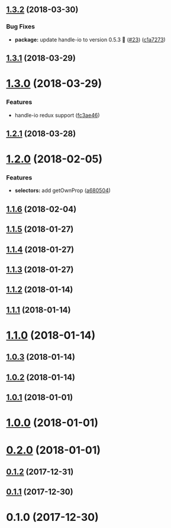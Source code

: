 <a name="1.3.2"></a>
## [1.3.2](https://github.com/guillaumearm/redux-fun/compare/v1.3.1...v1.3.2) (2018-03-30)


### Bug Fixes

* **package:** update handle-io to version 0.5.3 🚀 ([#23](https://github.com/guillaumearm/redux-fun/issues/23)) ([c1a7273](https://github.com/guillaumearm/redux-fun/commit/c1a7273))

<a name="1.3.1"></a>
## [1.3.1](https://github.com/guillaumearm/redux-fun/compare/v1.3.0...v1.3.1) (2018-03-29)



<a name="1.3.0"></a>
# [1.3.0](https://github.com/guillaumearm/redux-fun/compare/v1.2.1...v1.3.0) (2018-03-29)


### Features

* handle-io redux support ([fc3ae46](https://github.com/guillaumearm/redux-fun/commit/fc3ae46))



<a name="1.2.1"></a>
## [1.2.1](https://github.com/guillaumearm/redux-fun/compare/v1.2.0...v1.2.1) (2018-03-28)



<a name="1.2.0"></a>
# [1.2.0](https://github.com/guillaumearm/redux-fun/compare/v1.1.6...v1.2.0) (2018-02-05)


### Features

* **selectors:** add getOwnProp ([a680504](https://github.com/guillaumearm/redux-fun/commit/a680504))



<a name="1.1.6"></a>
## [1.1.6](https://github.com/guillaumearm/redux-fun/compare/v1.1.5...v1.1.6) (2018-02-04)



<a name="1.1.5"></a>
## [1.1.5](https://github.com/guillaumearm/redux-fun/compare/v1.1.4...v1.1.5) (2018-01-27)



<a name="1.1.4"></a>
## [1.1.4](https://github.com/guillaumearm/redux-fun/compare/v1.1.3...v1.1.4) (2018-01-27)



<a name="1.1.3"></a>
## [1.1.3](https://github.com/guillaumearm/redux-fun/compare/v1.1.2...v1.1.3) (2018-01-27)



<a name="1.1.2"></a>
## [1.1.2](https://github.com/guillaumearm/redux-fun/compare/v1.1.1...v1.1.2) (2018-01-14)



<a name="1.1.1"></a>
## [1.1.1](https://github.com/guillaumearm/redux-fun/compare/v1.1.0...v1.1.1) (2018-01-14)



<a name="1.1.0"></a>
# [1.1.0](https://github.com/guillaumearm/redux-fun/compare/v1.0.3...v1.1.0) (2018-01-14)



<a name="1.0.3"></a>
## [1.0.3](https://github.com/guillaumearm/redux-fun/compare/v1.0.2...v1.0.3) (2018-01-14)



<a name="1.0.2"></a>
## [1.0.2](https://github.com/guillaumearm/redux-fun/compare/v1.0.1...v1.0.2) (2018-01-14)



<a name="1.0.1"></a>
## [1.0.1](https://github.com/guillaumearm/redux-fun/compare/v1.0.0...v1.0.1) (2018-01-01)



<a name="1.0.0"></a>
# [1.0.0](https://github.com/guillaumearm/redux-fun/compare/v0.2.0...v1.0.0) (2018-01-01)



<a name="0.2.0"></a>
# [0.2.0](https://github.com/guillaumearm/redux-fun/compare/v0.1.2...v0.2.0) (2018-01-01)



<a name="0.1.2"></a>
## [0.1.2](https://github.com/guillaumearm/redux-fun/compare/v0.1.1...v0.1.2) (2017-12-31)



<a name="0.1.1"></a>
## [0.1.1](https://github.com/guillaumearm/redux-fun/compare/v0.1.0...v0.1.1) (2017-12-30)



<a name="0.1.0"></a>
# 0.1.0 (2017-12-30)
